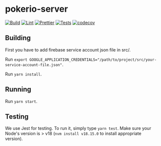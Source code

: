 # pokerio-server

[![Build](https://github.com/poker-io/pokerio-server/actions/workflows/main.yml/badge.svg)](https://github.com/poker-io/pokerio-server/blob/main/.github/workflows/main.yml)
[![Lint](https://github.com/poker-io/pokerio-server/actions/workflows/eslint.yml/badge.svg)](https://github.com/poker-io/pokerio-server/blob/main/.github/workflows/eslint.yml)
[![Prettier](https://github.com/poker-io/pokerio-server/actions/workflows/prettier.yml/badge.svg)](https://github.com/poker-io/pokerio-server/blob/main/.github/workflows/prettier.yml)
[![Tests](https://github.com/poker-io/pokerio-server/actions/workflows/test.yml/badge.svg)](https://github.com/poker-io/pokerio-server/blob/main/.github/workflows/test.yml)
[![codecov](https://codecov.io/gh/poker-io/pokerio-server/branch/main/graph/badge.svg?token=4QCZNOWFZJ)](https://codecov.io/gh/poker-io/pokerio-server)

## Building

First you have to add firebase service account json file in src/.

Run `export GOOGLE_APPLICATION_CREDENTIALS="/path/to/project/src/your-service-account-file.json"`.

Run `yarn install`.

## Running

Run `yarn start`.

## Testing

We use Jest for testing. To run it, simply type `yarn test`.
Make sure your Node's version is > v18 (`nvm install v18.15.0` to install appropriate version).
